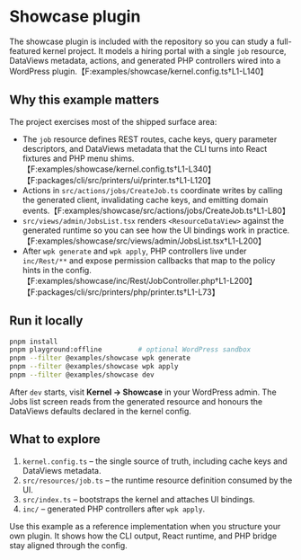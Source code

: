 # Showcase plugin

The showcase plugin is included with the repository so you can study a full-featured kernel project. It models a hiring portal with a single `job` resource, DataViews metadata, actions, and generated PHP controllers wired into a WordPress plugin.【F:examples/showcase/kernel.config.ts†L1-L140】

## Why this example matters

The project exercises most of the shipped surface area:

- The `job` resource defines REST routes, cache keys, query parameter descriptors, and DataViews metadata that the CLI turns into React fixtures and PHP menu shims.【F:examples/showcase/kernel.config.ts†L1-L340】【F:packages/cli/src/printers/ui/printer.ts†L1-L120】
- Actions in `src/actions/jobs/CreateJob.ts` coordinate writes by calling the generated client, invalidating cache keys, and emitting domain events.【F:examples/showcase/src/actions/jobs/CreateJob.ts†L1-L80】
- `src/views/admin/JobsList.tsx` renders `<ResourceDataView>` against the generated runtime so you can see how the UI bindings work in practice.【F:examples/showcase/src/views/admin/JobsList.tsx†L1-L200】
- After `wpk generate` and `wpk apply`, PHP controllers live under `inc/Rest/**` and expose permission callbacks that map to the policy hints in the config.【F:examples/showcase/inc/Rest/JobController.php†L1-L200】【F:packages/cli/src/printers/php/printer.ts†L1-L73】

## Run it locally

```bash
pnpm install
pnpm playground:offline         # optional WordPress sandbox
pnpm --filter @examples/showcase wpk generate
pnpm --filter @examples/showcase wpk apply
pnpm --filter @examples/showcase dev
```

After `dev` starts, visit **Kernel → Showcase** in your WordPress admin. The Jobs list screen reads from the generated resource and honours the DataViews defaults declared in the kernel config.

## What to explore

1. `kernel.config.ts` – the single source of truth, including cache keys and DataViews metadata.
2. `src/resources/job.ts` – the runtime resource definition consumed by the UI.
3. `src/index.ts` – bootstraps the kernel and attaches UI bindings.
4. `inc/` – generated PHP controllers after `wpk apply`.

Use this example as a reference implementation when you structure your own plugin. It shows how the CLI output, React runtime, and PHP bridge stay aligned through the config.
